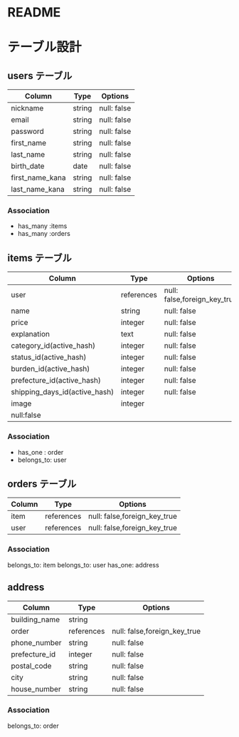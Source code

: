 # README

# テーブル設計

## users テーブル

| Column          | Type   | Options     |
| --------        | ------ | ----------- |
| nickname        | string | null: false |
| email           | string | null: false |
| password        | string | null: false |
| first_name      | string | null: false |
| last_name       | string | null: false |
| birth_date      | date   | null: false |
| first_name_kana | string | null: false |
| last_name_kana  | string | null: false |

### Association

- has_many :items
- has_many :orders

## items テーブル

| Column                        | Type       | Options                       |
| ----------------------------- | ---------- | ----------------------------- |
| user                          | references | null: false,foreign_key_true  |
| name                          | string     | null: false                   |
| price                         | integer    | null: false                   |
| explanation                   | text       | null: false                   |
| category_id(active_hash)      | integer    | null: false                   |
| status_id(active_hash)        | integer    | null: false                   |
| burden_id(active_hash)        | integer    | null: false                   |
| prefecture_id(active_hash)    | integer    | null: false                   |
| shipping_days_id(active_hash) | integer    | null: false                   |
| image                         | integer    |
null:false                    |

### Association

- has_one : order
- belongs_to: user

## orders テーブル

| Column                        | Type       | Options                       |
| ----------------------------- | ---------- | ----------------------------- |
| item                          | references | null: false,foreign_key_true  |
| user                          | references | null: false,foreign_key_true  |

### Association

belongs_to: item
belongs_to: user
has_one: address

## address

| Column         | Type       | Options                       |
| -------------- | ---------- | ----------------------------- |
| building_name  | string     |                               |
| order          | references | null: false,foreign_key_true  |
| phone_number   | string     | null: false                   |
| prefecture_id  | integer    | null: false                   |                  
| postal_code    | string     | null: false                   |
| city           | string     | null: false                   |
| house_number   | string     | null: false                   |

### Association

belongs_to: order

